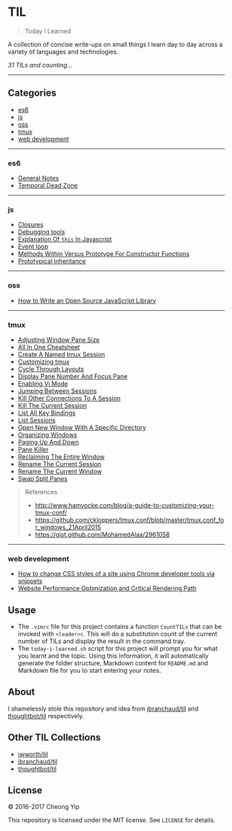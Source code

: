 # TIL

> Today I Learned

A collection of concise write-ups on small things I learn day to day across a
variety of languages and technologies.

_31 TILs and counting..._

---

## Categories

* [es6](#es6)
* [js](#js)
* [oss](#oss)
* [tmux](#tmux)
* [web development](#web-development)

---

### es6

- [General Notes](es6/general-notes.md)
- [Temporal Dead Zone](es6/temporal-dead-zone.md)

---

### js

- [Closures](js/closures.md)
- [Debugging tools](js/debugging-tools.md)
- [Explanation Of `this` In Javascript](js/explanation-of-this-in-javascript.md)
- [Event loop](js/event-loop.md)
- [Methods Within Versus Prototype For Constructor Functions](js/methods-within-vs-prototype-for-constructor-functions.md)
- [Prototypical inheritance](js/prototypical-inheritance.md)

---

### oss

- [How to Write an Open Source JavaScript Library](oss/how-to-write-an-open-source-javascript-library.md)

---

### tmux

- [Adjusting Window Pane Size](tmux/adjusting-window-pane-size.md)
- [All In One Cheatsheet](tmux/all-in-one-cheatsheet.md)
- [Create A Named tmux Session](tmux/create-a-named-tmux-session.md)
- [Customizing tmux](tmux/customizing-tmux.md)
- [Cycle Through Layouts](tmux/cycle-through-layouts.md)
- [Display Pane Number And Focus Pane](tmux/display-pane-number-and-focus-pane.)
- [Enabling Vi Mode](tmux/enabling-vi-mode.md)
- [Jumping Between Sessions](tmux/jumping-between-sessions.md)
- [Kill Other Connections To A Session](tmux/kill-other-connections-to-a-session.md)
- [Kill The Current Session](tmux/kill-the-current-session.md)
- [List All Key Bindings](tmux/list-all-key-bindings.md)
- [List Sessions](tmux/list-sessions.md)
- [Open New Window With A Specific Directory](tmux/open-new-window-with-a-specific-directory.md)
- [Organizing Windows](tmux/organizing-windows.md)
- [Paging Up And Down](tmux/paging-up-and-down.md)
- [Pane Killer](tmux/pane-killer.md)
- [Reclaiming The Entire Window](tmux/reclaiming-the-entire-window.md)
- [Rename The Current Session](tmux/rename-the-current-session.md)
- [Rename The Current Window](tmux/rename-the-current-window.md)
- [Swap Split Panes](tmux/swap-split-panes.md)

> References
> * <http://www.hamvocke.com/blog/a-guide-to-customizing-your-tmux-conf/>
> * <https://github.com/ckloppers/tmux.conf/blob/master/tmux.conf_for_windows_21April2015>
> * <https://gist.github.com/MohamedAlaa/2961058>

---

### web development

- [How to change CSS styles of a site using Chrome developer tools via snippets](web-development/how-to-change-css-styles-of-a-site-using-chrome-developer-tools-via-snippets.md)
- [Website Performance Optimization and Critical Rendering Path](web-development/website-performance-optimization-and-critical-rendering-path.md)

## Usage

- The `.vimrc` file for this project contains a function `CountTILs` that can
be invoked with `<leader>c`. This will do a substitution count of the
current number of TILs and display the result in the command tray.
- The `today-i-learned.sh` script for this project will prompt you for what you learnt
and the topic. Using this information, it will automatically generate the folder structure,
Markdown content for `README.md` and Markdown file for you to start entering your notes.

## About

I shamelessly stole this repository and idea from
[jbranchaud/til](https://github.com/jbranchaud/til) and
[thoughtbot/til](https://github.com/thoughtbot/til) respectively.

## Other TIL Collections

* [jwworth/til](https://github.com/jwworth/til)
* [jbranchaud/til](https://github.com/jbranchaud/til)
* [thoughtbot/til](https://github.com/thoughtbot/til)

## License

&copy; 2016-2017 Cheong Yip

This repository is licensed under the MIT license. See `LICENSE` for
details.
